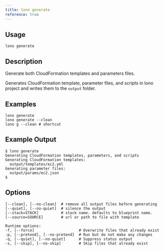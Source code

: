 ```yaml
---
title: lono generate
reference: true
---
```


## Usage

    lono generate

## Description

Generate both CloudFormation templates and parameters files.

Generates CloudFormation template, parameter files, and scripts in lono project and writes them to the `output` folder.

## Examples

    lono generate
    lono generate --clean
    lono g --clean # shortcut

## Example Output

    $ lono generate
    Generating CloudFormation templates, parameters, and scripts
    Generating CloudFormation templates:
      output/templates/ec2.yml
    Generating parameter files:
      output/params/ec2.json
    $


## Options

```
[--clean], [--no-clean]  # remove all output files before generating
[--quiet], [--no-quiet]  # silence the output
[--stack=STACK]          # stack name. defaults to blueprint name.
[--source=SOURCE]        # url or path to file with template

Runtime options:
-f, [--force]                    # Overwrite files that already exist
-p, [--pretend], [--no-pretend]  # Run but do not make any changes
-q, [--quiet], [--no-quiet]      # Suppress status output
-s, [--skip], [--no-skip]        # Skip files that already exist
```

